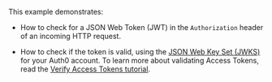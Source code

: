 
This example demonstrates:

* How to check for a JSON Web Token (JWT) in the `Authorization` header of an incoming HTTP request.

* How to check if the token is valid, using the [JSON Web Key Set (JWKS)](/jwks) for your Auth0 account. To learn more about validating Access Tokens, read the [Verify Access Tokens tutorial](/api-auth/tutorials/verify-access-token).
